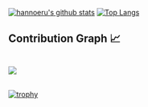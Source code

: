 [![hannoeru's github stats](https://github-readme-stats.vercel.app/api?username=SARDONYX-sard&show_icons=true&hide=issues&bg_color=0D1117&text_color=c9d1d9&icon_color=008080&title_color=00F0FFEF&hide_border=true&count_private=true)](https://github.com/anuraghazra/github-readme-stats)
[![Top Langs](https://github-readme-stats.vercel.app/api/top-langs/?username=SARDONYX-sard&layout=compact&langs_count=7&hide=html&bg_color=0D1117&text_color=c9d1d9&icon_color=ff3860&title_color=00F0FFEF&hide_border=true)](https://github.com/anuraghazra/github-readme-stats)

## Contribution Graph 📈
<br>
<div>
    <img src="https://activity-graph.herokuapp.com/graph?username=SARDONYX-sard&theme=xcode&area=true" />
</div>
<br/>

[![trophy](https://github-profile-trophy.vercel.app/?username=ryo-ma)](https://github.com/ryo-ma/github-profile-trophy)
